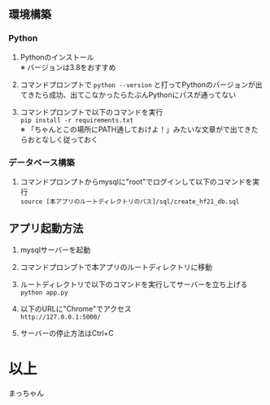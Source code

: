 ## 環境構築

### Python

1. Pythonのインストール  
※ バージョンは3.8をおすすめ
        
1. コマンドプロンプトで `python --version` と打ってPythonのバージョンが出てきたら成功、出てこなかったらたぶんPythonにパスが通ってない

1. コマンドプロンプトで以下のコマンドを実行  
```pip install -r requirements.txt```  
 ※ 「ちゃんとこの場所にPATH通しておけよ！」みたいな文章がで出てきたらおとなしく従っておく
        
### データベース構築
 
 1. コマンドプロンプトからmysqlに"root"でログインして以下のコマンドを実行  
 ``` source [本アプリのルートディレクトリのパス]/sql/create_hf21_db.sql ```

## アプリ起動方法

1. mysqlサーバーを起動

1. コマンドプロンプトで本アプリのルートディレクトリに移動

1. ルートディレクトリで以下のコマンドを実行してサーバーを立ち上げる  
 ```python app.py```

1. 以下のURLに"Chrome"でアクセス  
```http://127.0.0.1:5000/```

1. サーバーの停止方法はCtrl+C

# 以上

まっちゃん
